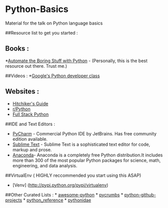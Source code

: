 # Python-Basics
Material for the talk on Python language basics


##Resource list to get you started :  

## Books : 
*[Automate the Boring Stuff with Python](https://automatetheboringstuff.com/) - (Personally, this is the best resource out there. Trust me.)

##Videos : 
*[Google's Python developer class](https://www.youtube.com/watch?v=tKTZoB2Vjuk&list=PLC8825D0450647509)

## Websites : 
* [Hitchiker's Guide ](http://docs.python-guide.org/en/latest/)
* [r/Python](https://www.reddit.com/r/python)
* [Full Stack Python](http://www.fullstackpython.com/)

##IDE and Text Editors : 
* [PyCharm](https://www.jetbrains.com/pycharm/) - Commercial Python IDE by JetBrains. Has free community edition available.
* [Sublime Text](http://www.sublimetext.com/) - Sublime Text is a sophisticated text editor for code, markup and prose.
* [Anaconda](https://www.continuum.io/downloads)-  Anaconda is a completely free Python distribution.It includes more than 300 of the most popular Python packages for science, math, engineering, and data analysis. 

##VirtualEnv ( HIGHLY reccommended you start using this ASAP) 
* [Venv] (http://pypi.python.org/pypi/virtualenv)

##Other Curated Lists  : 
    * [awesome-python](https://raw.githubusercontent.com/vinta/awesome-python/)
    * [pycrumbs](https://github.com/kirang89/pycrumbs/blob/master/pycrumbs.md)
    * [python-github-projects](https://github.com/checkcheckzz/python-github-projects)
    * [python_reference](https://github.com/rasbt/python_reference)
    * [pythonidae](https://github.com/svaksha/pythonidae)
    
